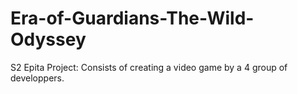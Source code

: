 # Era-of-Guardians-The-Wild-Odyssey
S2 Epita Project: Consists of creating a video game by a 4 group of developpers.
